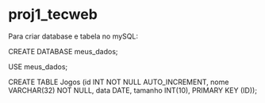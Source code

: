 # proj1_tecweb

Para criar database e tabela no mySQL:

CREATE DATABASE meus_dados;

USE meus_dados;

CREATE TABLE Jogos (id INT NOT NULL AUTO_INCREMENT, nome VARCHAR(32) NOT NULL, data DATE, tamanho INT(10), PRIMARY KEY (ID));

